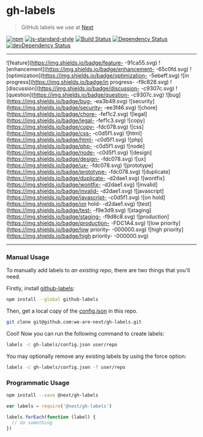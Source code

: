 # gh-labels

> GitHub labels we use at [Next](http://www.wearenext.co.za/)

[![npm](http://img.shields.io/npm/v/@next/gh-labels.svg?style=flat)](https://www.npmjs.com/package/@next/gh-labels)
[![js-standard-style](https://img.shields.io/badge/code%20style-standard-brightgreen.svg?style=flat)](https://github.com/feross/standard)
[![Build Status](https://travis-ci.org/we-are-next/gh-labels.svg?branch=master)](https://travis-ci.org/we-are-next/gh-labels)
[![Dependency Status](https://david-dm.org/we-are-next/gh-labels.svg)](https://david-dm.org/we-are-next/gh-labels)
[![devDependency Status](https://david-dm.org/we-are-next/gh-labels/dev-status.svg)](https://david-dm.org/we-are-next/gh-labels#info=devDependencies)

---

![feature](https://img.shields.io/badge/feature-        -91ca55.svg)
![enhancement](https://img.shields.io/badge/enhancement-        -65c0fd.svg)
![optimization](https://img.shields.io/badge/optimization-        -5ebeff.svg)
![in progress](https://img.shields.io/badge/in progress-        -f9c828.svg)
![discussion](https://img.shields.io/badge/discussion-        -c9307c.svg)
![question](https://img.shields.io/badge/question-        -c9307c.svg)
![bug](https://img.shields.io/badge/bug-        -ea3b49.svg)
![security](https://img.shields.io/badge/security-        -ee3f46.svg)
![chore](https://img.shields.io/badge/chore-        -fef1c2.svg)
![legal](https://img.shields.io/badge/legal-        -fef1c3.svg)
![copy](https://img.shields.io/badge/copy-        -fdc078.svg)
![css](https://img.shields.io/badge/css-        -c0d5f1.svg)
![html](https://img.shields.io/badge/html-        -c0d5f1.svg)
![php](https://img.shields.io/badge/php-        -c0d5f1.svg)
![node](https://img.shields.io/badge/node-        -c0d5f1.svg)
![design](https://img.shields.io/badge/design-        -fdc078.svg)
![ux](https://img.shields.io/badge/ux-        -fdc078.svg)
![prototype](https://img.shields.io/badge/prototype-        -fdc078.svg)
![duplicate](https://img.shields.io/badge/duplicate-        -d2dae1.svg)
![wontfix](https://img.shields.io/badge/wontfix-        -d2dae1.svg)
![invalid](https://img.shields.io/badge/invalid-        -d2dae1.svg)
![javascript](https://img.shields.io/badge/javascript-        -c0d5f1.svg)
![on hold](https://img.shields.io/badge/on hold-        -d2dae1.svg)
![test](https://img.shields.io/badge/test-        -f9e3d9.svg)
![staging](https://img.shields.io/badge/staging-        -f9d8c8.svg)
![production](https://img.shields.io/badge/production-        -FDC1A4.svg)
![low priority](https://img.shields.io/badge/low priority-        -000000.svg)
![high priority](https://img.shields.io/badge/high priority-        -000000.svg)

---

### Manual Usage

To manually add labels to _an existing repo_, there are two things that
you'll need.

Firstly, install [github-labels](https://www.npmjs.com/package/github-labels):

```sh
npm install --global github-labels
```

Then, get a local copy of the
[config.json](https://github.com/we-are-next/gh-labels/blob/master/config.json)
in this repo.

```sh
git clone git@github.com:we-are-next/gh-labels.git
```

Cool! Now you can run the following command to create labels:

```sh
labels -c gh-labels/config.json user/repo
```

You may optionally remove any existing labels by using the force option:

```sh
labels -c gh-labels/config.json -f user/repo
```

### Programmatic Usage

```sh
npm install --save @next/gh-labels
```

```js
var labels = require('@next/gh-labels')

labels.forEach(function (label) {
  // do something
})
```
